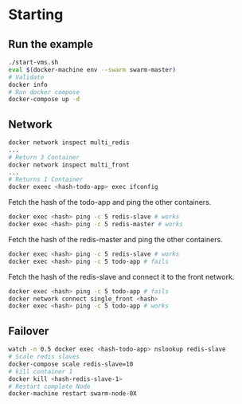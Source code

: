 # Starting

## Run the example

```bash
./start-vms.sh
eval $(docker-machine env --swarm swarm-master)
# Validate
docker info
# Run docker compose
docker-compose up -d
```

## Network

```bash
docker network inspect multi_redis
...
# Return 3 Container
docker network inspect multi_front
...
# Returns 1 Container
docker exeec <hash-todo-app> exec ifconfig
```

Fetch the hash of the todo-app and ping the other containers.

```bash
docker exec <hash> ping -c 5 redis-slave # works
docker exec <hash> ping -c 5 redis-master # works
```

Fetch the hash of the redis-master and ping the other containers.

```bash
docker exec <hash> ping -c 5 redis-slave # works
docker exec <hash> ping -c 5 todo-app # fails
```

Fetch the hash of the redis-slave and connect it to the front network.

```bash
docker exec <hash> ping -c 5 todo-app # fails
docker network connect single_front <hash>
docker exec <hash> ping -c 5 todo-app # works
```

## Failover

```bash
watch -n 0.5 docker exec <hash-todo-app> nslookup redis-slave
# Scale redis slaves
docker-compose scale redis-slave=10
# kill container 1
docker kill <hash-redis-slave-1>
# Restart complete Node
docker-machine restart swarm-node-0X
```
